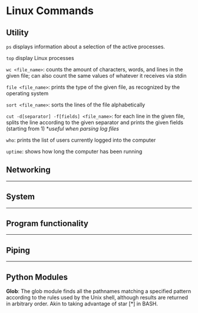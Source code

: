 # Linux Commands


## Utility
`ps` displays information about a selection of the active processes.

`top` display Linux processes

`wc <file_name>`: counts the amount of characters, words, and lines in the given file; can also count the same values of whatever it receives via stdin

`file <file_name>`: prints the type of the given file, as recognized by the operating system

`sort <file_name>`: sorts the lines of the file alphabetically

`cut -d[separator] -f[fields] <file_name>`: for each line in the given file, splits the line according to the given separator and prints the given fields (starting from 1)
**useful when parsing log files*

`who`: prints the list of users currently logged into the computer

`uptime`: shows how long the computer has been running

## Networking 


<hr>

## System


<hr>

## Program functionality
<hr>

## Piping

<hr>

## Python Modules

**Glob**: The glob module finds all the pathnames matching a specified pattern according to the rules used by the Unix shell, although results are returned in arbitrary order. Akin to taking advantage of star [*] in BASH.
